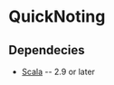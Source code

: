 QuickNoting
===========

Dependecies
-----------
* [Scala](http://www.scala-lang.org) -- 2.9 or later